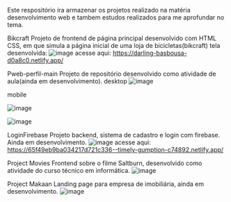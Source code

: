 Este respositório ira armazenar os projetos realizado na matéria desenvolvimento web 
e tambem estudos realizados para me aprofundar no tema.

Bikcraft
Projeto de frontend de página principal desenvolvido com HTML CSS, em que simula a página inicial de uma loja de bicicletas(bikcraft)
tela desenvolvida:
![image](https://github.com/arturraimundi/web-development/assets/79712639/806c5527-79fe-41e1-84b0-7dc1bd2fe866)
acesse aqui: https://darling-basbousa-d0a8c0.netlify.app/

Pweb-perfil-main
Projeto de repositório desenvolvido como atividade de aula(ainda em desenvolvimento).
desktop
![image](https://github.com/arturraimundi/web-development/assets/79712639/38089f13-6304-499b-8cea-7d322216f723)


mobile


![image](https://github.com/arturraimundi/web-development/assets/79712639/82425c20-bd54-496d-aee0-7ab16150c504)



![image](https://github.com/arturraimundi/web-development/assets/79712639/1b65ffe2-9133-4fa4-b17a-e46769227390)

LoginFirebase
Projeto backend, sistema de cadastro e login com firebase. Ainda em desenvolvimento.
![image](https://github.com/arturraimundi/web-development/assets/79712639/cfbeb504-2aca-423a-b4d4-12aea2214238)
acesse aqui: https://65f49eb9ba034217d721c336--timely-gumption-c74892.netlify.app/

Project Movies
Frontend sobre o filme Saltburn, desenvolvido como atividade do curso técnico em informática.
![image](https://github.com/arturraimundi/web-development/assets/79712639/466db338-522b-4578-95ce-14b5b03eff91)

Project Makaan
Landing page para empresa de imobiliária, ainda em desenvolvimento.
![image](https://github.com/arturraimundi/web-development/assets/79712639/61700777-0786-46f6-a4f8-d17c9b4f8876)
